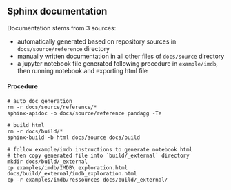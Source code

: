 ## Sphinx documentation

Documentation stems from 3 sources:
- automatically generated based on repository sources in `docs/source/reference` directory
- manually written documentation in all other files of `docs/source` directory
- a jupyter notebook file generated following procedure in `example/imdb`, then running notebook and exporting
html file

#### Procedure
```
# auto doc generation
rm -r docs/source/reference/*
sphinx-apidoc -o docs/source/reference pandagg -Te

# build html
rm -r docs/build/*
sphinx-build -b html docs/source docs/build

# follow example/imdb instructions to generate notebook html
# then copy generated file into `build/_external` directory
mkdir docs/build/_external
cp examples/imdb/IMDB\ exploration.html docs/build/_external/imdb_exploration.html
cp -r examples/imdb/ressources docs/build/_external/
```
